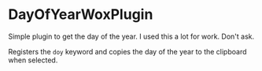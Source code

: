 # DayOfYearWoxPlugin

Simple plugin to get the day of the year. I used this a lot for work. Don't ask.

Registers the `doy` keyword and copies the day of the year to the clipboard when selected.
